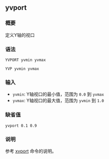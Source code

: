 ## yvport

### 概要

定义Y轴的视口

### 语法

``` {.bash}
YVPORT yvmin yvmax
```
``` {.bash}
YVP yvmin yvmax
```

### 输入

- `yvmin`: Y轴视口的最小值，范围为 `0.0` 到 `yvmax`
- `yvmax`: Y轴视口的最大值，范围为 `yvmin` 到 `1.0`

### 缺省值

``` {.bash}
yvport 0.1 0.9
```

### 说明

参考 [xvport](/commands/xvport.md) 命令的说明。

